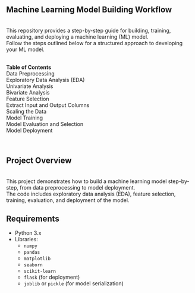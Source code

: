 ## Machine Learning Model Building Workflow
<br>
This repository provides a step-by-step guide for building, training, evaluating, and deploying a machine learning (ML) model. <br>
Follow the steps outlined below for a structured approach to developing your ML model.
<br>
<br>

**Table of Contents**
<br>
Data Preprocessing
<br>
Exploratory Data Analysis (EDA)
<br>
Univariate Analysis
<br>
Bivariate Analysis
<br>
Feature Selection
<br>
Extract Input and Output Columns
<br>
Scaling the Data
<br>
Model Training
<br>
Model Evaluation and Selection
<br>
Model Deployment

<br>

## Project Overview
<br>
This project demonstrates how to build a machine learning model step-by-step, from data preprocessing to model deployment. 
<br>The code includes exploratory data analysis (EDA), feature selection, training, evaluation, and deployment of the model.

## Requirements
- Python 3.x
- Libraries:
  - `numpy`
  - `pandas`
  - `matplotlib`
  - `seaborn`
  - `scikit-learn`
  - `flask` (for deployment)
  - `joblib` or `pickle` (for model serialization)


